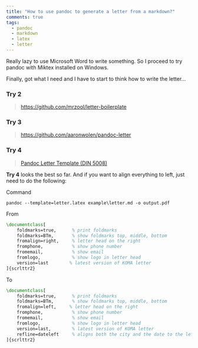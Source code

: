 ```yaml
---
title: "How to use pandoc to generate a letter from a markdown?"
comments: true
tags:
  - pandoc
  - markdown
  - latex
  - letter
---
```


Really lazy to use Microsoft Word to write something. So I proceed to try pandoc with Miktex installed on Windows.

Finally, got what I need and I have to start to think how to write the letter...

<!--more-->

### Try 2

> https://github.com/mrzool/letter-boilerplate

### Try 3 

> https://github.com/aaronwolen/pandoc-letter

### Try 4 

> [Pandoc Letter Template (DIN 5008)](https://github.com/benedictdudel/pandoc-letter-din5008)

**Try 4** looks the best so far. And if you want to align everything to left, just need to do the following:

Command

```dos
pandoc --template=letter.latex example\letter.md -o output.pdf  
```

From 

```latex
\documentclass[
    foldmarks=true,      % print foldmarks
    foldmarks=BTm,       % show foldmarks top, middle, bottom
    fromalign=right,     % letter head on the right
    fromphone,           % show phone number
    fromemail,           % show email
    fromlogo,            % show logo in letter head
    version=last        % latest version of KOMA letter
]{scrlttr2}
```

To 

```latex
\documentclass[
    foldmarks=true,      % print foldmarks
    foldmarks=BTm,       % show foldmarks top, middle, bottom
    fromalign=left,     % letter head on the right
    fromphone,           % show phone number
    fromemail,           % show email
    fromlogo,            % show logo in letter head
    version=last,        % latest version of KOMA letter
	refline=dateleft     % aligns both the city and the date to the left
]{scrlttr2}
```

